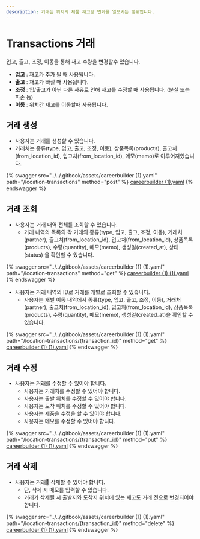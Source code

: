 ```yaml
---
description: 거래는 위지의 제품 재고량 변화를 일으키는 행위입니다.
---
```


# Transactions 거래

입고, 출고, 조정, 이동을 통해 재고 수량을 변경할수 있습니다.

* **입고** : 재고가 추가 될 때 사용됩니다.
* **출고** : 재고가 빠질 때 사용됩니다.
* **조정** : 입/출고가 아닌 다른 사유로 인해 재고를 수정할 때 사용됩니다. (분실 또는 파손 등)
* **이동** : 위치간 재고를 이동할때 사용됩니다.

## 거래 생성

* 사용자는 거래를 생성할 수 있습니다.
* 거래처는 종류(type, 입고, 출고, 조정, 이동), 상품목록(products), 출고처(from\_location\_id), 입고처(from\_location\_id), 메모(memo)로 이루어져있습니다.

{% swagger src="../../.gitbook/assets/careerbuilder (1).yaml" path="/location-transactions" method="post" %}
[careerbuilder (1).yaml](<../../.gitbook/assets/careerbuilder (1).yaml>)
{% endswagger %}



## 거래 조회&#x20;

* 사용자는 거래 내역 전체를 조회할 수 있습니다.
  * 거래 내역의 목록의 각 거래의 종류(type, 입고, 출고, 조정, 이동), 거래처(partner), 출고처(from\_location\_id), 입고처(from\_location\_id), 상품목록(products), 수량(quantity), 메모(memo), 생성일(created\_at), 상태(status) 을 확인할 수 있습니다.

{% swagger src="../../.gitbook/assets/careerbuilder (1) (1).yaml" path="/location-transactions" method="get" %}
[careerbuilder (1) (1).yaml](<../../.gitbook/assets/careerbuilder (1) (1).yaml>)
{% endswagger %}

* 사용자는 거래 내역의 ID로 거래를 개별로 조회할 수 있습니다.
  * 사용자는 개별 이동 내역에서 종류(type, 입고, 출고, 조정, 이동), 거래처(partner), 출고처(from\_location\_id), 입고처(from\_location\_id), 상품목록(products), 수량(quantity), 메모(memo), 생성일(created\_at)을 확인할 수 있습니다.

{% swagger src="../../.gitbook/assets/careerbuilder (1) (1).yaml" path="/location-transactions/{transaction_id}" method="get" %}
[careerbuilder (1) (1).yaml](<../../.gitbook/assets/careerbuilder (1) (1).yaml>)
{% endswagger %}



## 거래 수정&#x20;

* 사용자는 거래를 수정할 수 있어야 합니다.
  * 사용자는 거래처를 수정할 수 있어야 합니다.
  * 사용자는 출발 위치를 수정할 수 있어야 합니다.
  * 사용자는 도착 위치를 수정할 수 있어야 합니다.
  * 사용자는 제품을 수정을 할 수 있어야 합니다.
  * 사용자는 메모를 수정할 수 있어야 합니다.

{% swagger src="../../.gitbook/assets/careerbuilder (1) (1).yaml" path="/location-transactions/{transaction_id}" method="put" %}
[careerbuilder (1) (1).yaml](<../../.gitbook/assets/careerbuilder (1) (1).yaml>)
{% endswagger %}



## 거래 삭제

* 사용자는 거래 삭제할 수 있어야 합니다.
  * 단, 삭제 시 메모를 입력할 수 있습니다.
  * 거래가 삭제될 시 출발지와 도착지 위치에 있는 재고도 거래 전으로 변경되어야 합니다.

{% swagger src="../../.gitbook/assets/careerbuilder (1) (1).yaml" path="/location-transactions/{transaction_id}" method="delete" %}
[careerbuilder (1) (1).yaml](<../../.gitbook/assets/careerbuilder (1) (1).yaml>)
{% endswagger %}

